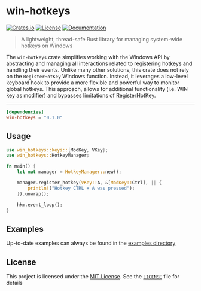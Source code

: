 # win-hotkeys
[![Crates.io](https://img.shields.io/crates/v/win-hotkeys.svg)](https://crates.io/crates/win-hotkeys)
[![License](https://img.shields.io/crates/l/win-hotkeys.svg)](https://crates.io/crates/win-hotkeys)
[![Documentation](https://docs.rs/win-hotkeys/badge.svg)](https://docs.rs/win-hotkeys)
> A lightweight, thread-safe Rust library for managing system-wide hotkeys on Windows

The `win-hotkeys` crate simplifies working with the Windows API by abstracting and managing 
all interactions related to registering hotkeys and handling their events. Unlike many other 
solutions, this crate does not rely on the `RegisterHotKey` Windows function. Instead, it 
leverages a low-level keyboard hook to provide a more flexible and powerful way to monitor 
global hotkeys. This approach, allows for additional functionality (i.e. WIN key as modifier) and 
bypasses limitations of RegisterHotKey.

---

```toml
[dependencies]
win-hotkeys = "0.1.0"
```

## Usage
```rust
use win_hotkeys::keys::{ModKey, VKey};
use win_hotkeys::HotkeyManager;

fn main() {
    let mut manager = HotkeyManager::new();

    manager.register_hotkey(VKey::A, &[ModKey::Ctrl], || {
        println!("Hotkey CTRL + A was pressed");
    }).unwrap();

    hkm.event_loop();
}
```

## Examples
Up-to-date examples can always be found in the [examples directory](https://github.com/iholston/win-hotkeys/tree/main/examples)

## License

This project is licensed under the [MIT License](https://crates.io/crates/win-hotkeys).
See the [`LICENSE`](./LICENSE) file for details
